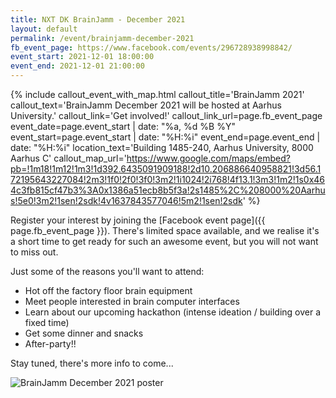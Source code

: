 ```yaml
---
title: NXT DK BrainJamm - December 2021
layout: default
permalink: /event/brainjamm-december-2021
fb_event_page: https://www.facebook.com/events/296728938998842/
event_start: 2021-12-01 18:00:00
event_end: 2021-12-01 21:00:00
---
```


{% include callout_event_with_map.html callout_title='BrainJamm 2021' callout_text='BrainJamm December 2021 will be hosted at Aarhus University.' callout_link='Get involved!' callout_link_url=page.fb_event_page event_date=page.event_start | date: "%a, %d %B %Y"
 event_start=page.event_start | date: "%H:%i" event_end=page.event_end | date: "%H:%i" location_text='Building 1485-240, Aarhus University, 8000 Aarhus C' callout_map_url='https://www.google.com/maps/embed?pb=!1m18!1m12!1m3!1d392.6435091909188!2d10.206886640958821!3d56.172195643227084!2m3!1f0!2f0!3f0!3m2!1i1024!2i768!4f13.1!3m3!1m2!1s0x464c3fb815cf47b3%3A0x1386a51ecb8b5f3a!2s1485%2C%208000%20Aarhus!5e0!3m2!1sen!2sdk!4v1637843577046!5m2!1sen!2sdk'  %}

Register your interest by joining the [Facebook event page]({{ page.fb_event_page }}). There's limited space available, and we realise it's a short time to get ready for such an awesome event, but you will not want to miss out.

Just some of the reasons you'll want to attend:

- Hot off the factory floor brain equipment
- Meet people interested in brain computer interfaces
- Learn about our upcoming hackathon (intense ideation / building over a fixed time)
- Get some dinner and snacks
- After-party!!

Stay tuned, there's more info to come...

![BrainJamm December 2021 poster](/assets/img/posters/brainjammposter.jpg?display=fullwidth)
